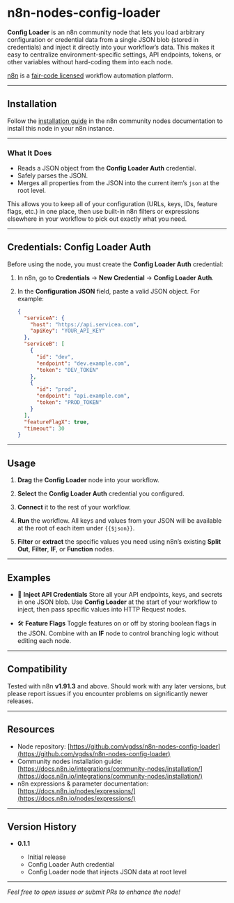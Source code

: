 # n8n-nodes-config-loader

**Config Loader** is an n8n community node that lets you load arbitrary configuration or credential data from a single JSON blob (stored in credentials) and inject it directly into your workflow’s data. This makes it easy to centralize environment-specific settings, API endpoints, tokens, or other variables without hard-coding them into each node.

[n8n](https://n8n.io/) is a [fair-code licensed](https://docs.n8n.io/reference/license/) workflow automation platform.

---

## Installation

Follow the [installation guide](https://docs.n8n.io/integrations/community-nodes/installation/) in the n8n community nodes documentation to install this node in your n8n instance.

---

### What It Does

* Reads a JSON object from the **Config Loader Auth** credential.
* Safely parses the JSON.
* Merges all properties from the JSON into the current item’s `json` at the root level.

This allows you to keep all of your configuration (URLs, keys, IDs, feature flags, etc.) in one place, then use built-in n8n filters or expressions elsewhere in your workflow to pick out exactly what you need.

---

## Credentials: Config Loader Auth

Before using the node, you must create the **Config Loader Auth** credential:

1. In n8n, go to **Credentials** → **New Credential** → **Config Loader Auth**.
2. In the **Configuration JSON** field, paste a valid JSON object. For example:

   ```json
   {
     "serviceA": {
       "host": "https://api.servicea.com",
       "apiKey": "YOUR_API_KEY"
     },
     "serviceB": [
       {
         "id": "dev",
         "endpoint": "dev.example.com",
         "token": "DEV_TOKEN"
       },
       {
         "id": "prod",
         "endpoint": "api.example.com",
         "token": "PROD_TOKEN"
       }
     ],
     "featureFlagX": true,
     "timeout": 30
   }
   ```

---

## Usage

1. **Drag** the **Config Loader** node into your workflow.

2. **Select** the **Config Loader Auth** credential you configured.

3. **Connect** it to the rest of your workflow.

4. **Run** the workflow. All keys and values from your JSON will be available at the root of each item under `{{$json}}`.

5. **Filter** or **extract** the specific values you need using n8n’s existing **Split Out**, **Filter**, **IF**, or **Function** nodes.

---

## Examples

* 🔑 **Inject API Credentials**
  Store all your API endpoints, keys, and secrets in one JSON blob. Use **Config Loader** at the start of your workflow to inject, then pass specific values into HTTP Request nodes.

* 🛠️ **Feature Flags**
  Toggle features on or off by storing boolean flags in the JSON. Combine with an **IF** node to control branching logic without editing each node.

---

## Compatibility

Tested with n8n **v1.91.3** and above. Should work with any later versions, but please report issues if you encounter problems on significantly newer releases.

---

## Resources

* Node repository: [https://github.com/vgdss/n8n-nodes-config-loader](https://github.com/vgdss/n8n-nodes-config-loader)
* Community nodes installation guide: [https://docs.n8n.io/integrations/community-nodes/installation/](https://docs.n8n.io/integrations/community-nodes/installation/)
* n8n expressions & parameter documentation: [https://docs.n8n.io/nodes/expressions/](https://docs.n8n.io/nodes/expressions/)

---

## Version History

* **0.1.1**

  * Initial release
  * Config Loader Auth credential
  * Config Loader node that injects JSON data at root level

---

*Feel free to open issues or submit PRs to enhance the node!*
